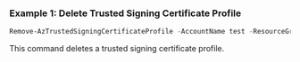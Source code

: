 ### Example 1: Delete Trusted Signing Certificate Profile
```powershell
Remove-AzTrustedSigningCertificateProfile -AccountName test -ResourceGroupName test -ProfileName test
```

This command deletes a trusted signing certificate profile.